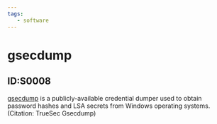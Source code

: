 ```yaml
---
tags:
   - software
---
```

# gsecdump
## ID:S0008
[gsecdump](software/S0008) is a publicly-available credential dumper used to obtain password hashes and LSA secrets from Windows operating systems. (Citation: TrueSec Gsecdump)
